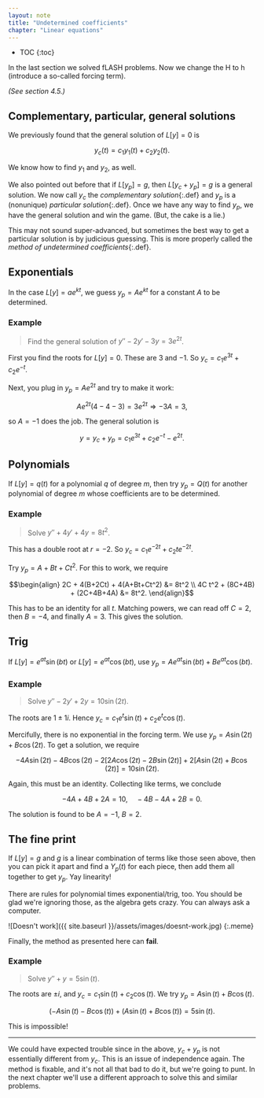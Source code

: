 ```yaml
---
layout: note
title: "Undetermined coefficients"
chapter: "Linear equations"
---
```

* TOC
{:toc}

In the last section we solved fLASH problems. Now we change the H to h (introduce a so-called forcing term). 

*(See section 4.5.)*

##  Complementary, particular, general solutions

We previously found that the general solution of $L[y]=0$ is 

$$y_c(t) = c_1 y_1(t) + c_2 y_2(t).$$

We know how to find $y_1$ and $y_2$, as well. 

We also pointed out before that if $L[y_p]=g$, then $L[y_c+y_p]=g$ is a general solution. We now call $y_c$ the *complementary solution*{:.def} and $y_p$ is a (nonunique) *particular solution*{:.def}. Once we have any way to find $y_p$, we have the general solution and win the game. (But, the cake is a lie.)

This may not sound super-advanced, but sometimes the best way to get a particular solution is by judicious guessing. This is more properly called the *method of undetermined coefficients*{:.def}.  

## Exponentials

In the case $L[y]=a e^{kt}$, we guess $y_p = A e^{kt}$ for a constant $A$ to be determined. 

### Example 

> Find the general solution of $y'' -2y'-3y=3e^{2t}$.

First you find the roots for $L[y]=0$. These are $3$ and $-1$. So $y_c=c_1 e^{3t}+c_2e^{-t}$. 

Next, you plug in $y_p=A e^{2t}$ and try to make it work:

$$A e^{2t}(4 - 4 - 3) = 3e^{2t} \Longrightarrow -3A = 3,$$

so $A=-1$ does the job. The general solution is 

$$y=y_c+y_p = c_1 e^{3t}+c_2e^{-t} - e^{2t}.$$

## Polynomials

If $L[y]=q(t)$ for a polynomial $q$ of degree $m$, then try $y_p=Q(t)$ for another polynomial of degree $m$ whose coefficients are to be determined. 

### Example

> Solve $y'' +4y'+4y=8t^2$.

This has a double root at $r=-2$. So $y_c=c_1 e^{-2t} + c_2 t e^{-2t}$. 

Try $y_p=A+Bt+Ct^2$. For this to work, we require

$$\begin{align}
2C + 4(B+2Ct) + 4(A+Bt+Ct^2) &= 8t^2 \\
4C t^2 + (8C+4B) + (2C+4B+4A) &= 8t^2.
\end{align}$$

This has to be an identity for all $t$. Matching powers, we can read off $C=2$, then $B=-4$, and finally $A=3$. This gives the solution. 

## Trig

If $L[y]=e^{at} \sin(bt)$ or $L[y]=e^{at} \cos(bt)$, use $y_p=Ae^{at} \sin(bt) + Be^{at} \cos(bt)$. 

### Example

> Solve $y'' -2y'+2y=10\sin(2t)$.

The roots are $1\pm 1i$. Hence $y_c = c_1 e^t \sin(t) + c_2e^t \cos(t)$. 

Mercifully, there is no exponential in the forcing term. We use $y_p=A\sin(2t) + B \cos(2t)$. To get a solution, we require

$$
-4A \sin(2t) -4B\cos(2t)  - 2[2A\cos(2t)-2B\sin(2t)] + 2[A\sin(2t)+B\cos(2t)] = 10 \sin(2t).
$$

Again, this must be an identity. Collecting like terms, we conclude 

$$
-4A+4B+2A = 10, \quad -4B-4A+2B = 0.
$$

The solution is found to be $A=-1$, $B=2$. 

## The fine print

If $L[y]=g$ and $g$ is a linear combination of terms like those seen above, then you can pick it apart and find a $Y_p(t)$ for each piece, then add them all together to get $y_p$. Yay linearity!

There are rules for polynomial times exponential/trig, too. You should be glad we're ignoring those, as the algebra gets crazy. You can always ask a computer.

![Doesn't work]({{ site.baseurl }}/assets/images/doesnt-work.jpg)
{:.meme}

Finally, the method as presented here can **fail**. 

### Example

> Solve $y'' +y = 5\sin(t)$.

The roots are $\pm i$, and $y_c=c_1 \sin(t) + c_2 \cos(t)$. We try $y_p=A\sin(t)+B\cos(t)$. 

$$(-A\sin(t)-B\cos(t)) + (A\sin(t)+B\cos(t)) = 5\sin(t).$$

This is impossible! 

---

We could have expected trouble since in the above, $y_c+y_p$ is not essentially different from $y_c$. This is an issue of independence again. The method is fixable, and it's not all that bad to do it, but we're going to punt. In the next chapter we'll use a different approach to solve this and similar problems.
